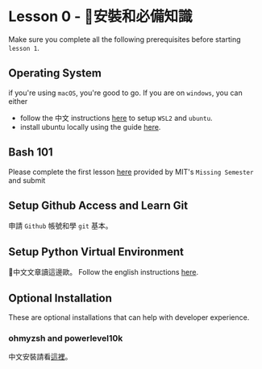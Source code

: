 # Lesson 0 - 安裝和必備知識
Make sure you complete all the following prerequisites before starting `lesson 1`.

## Operating System
if you're using `macOS`, you're good to go. If you are on `windows`, you can either
* follow the 中文 instructions [here](https://docs.google.com/document/d/1EFyoKYi9EbRoJIhzJZHb6DwLKQOAy0yQCuj5b2nNQFQ/edit) to setup `WSL2` and `ubuntu`.
* install ubuntu locally using the guide [here](https://ubuntu.com/tutorials/install-ubuntu-desktop#1-overview).

## Bash 101
Please complete the first lesson [here](https://missing.csail.mit.edu/2020/course-shell/) provided by MIT's `Missing Semester` and submit

## Setup Github Access and Learn Git
申請 `Github` 帳號和學 `git` 基本。

## Setup Python Virtual Environment
中文文章讀這邊歐。
Follow the english instructions [here](https://bootyburglar.medium.com/marie-kondo-your-python-dev-environment-391485be9b3f).


## Optional Installation
These are optional installations that can help with developer experience.
### ohmyzsh and powerlevel10k
中文安裝請看[這裡](https://www.notion.so/terminal-oh-my-zsh-powerlevel10k-ba3aff2bfc3643f1a28600617e677d98)。
